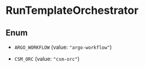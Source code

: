 

# RunTemplateOrchestrator

## Enum


* `ARGO_WORKFLOW` (value: `"argo-workflow"`)

* `CSM_ORC` (value: `"csm-orc"`)



